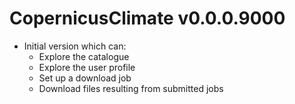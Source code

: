 # CopernicusClimate v0.0.0.9000

* Initial version which can:
  * Explore the catalogue
  * Explore the user profile
  * Set up a download job
  * Download files resulting from submitted jobs
